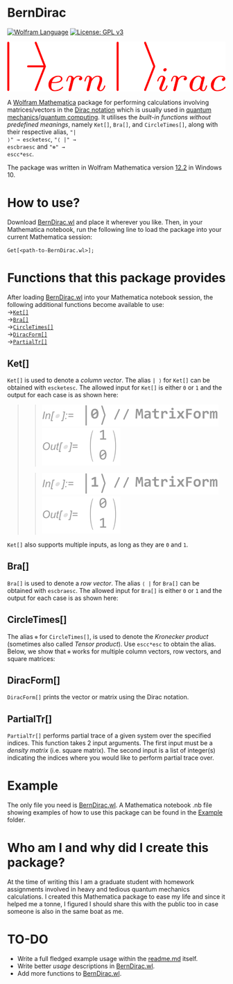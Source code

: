 # BernDirac
[![Wolfram Language](https://wolfr.am/NyiJ4BVJ)](https://www.wolfram.com/language/)
[![License: GPL v3](https://img.shields.io/badge/License-GPLv3-blue.svg)](https://www.gnu.org/licenses/gpl-3.0)

![BernDirac_logo](Image/BernDirac_logo_v2.svg)

A [Wolfram Mathematica](https://www.wolfram.com/mathematica/) package for performing calculations involving matrices/vectors in the [Dirac notation](https://en.wikipedia.org/wiki/Bra%E2%80%93ket_notation) which is usually used in [quantum mechanics](https://en.wikipedia.org/wiki/Quantum_mechanics)/[quantum computing](https://en.wikipedia.org/wiki/Quantum_computing). It utilises the *built-in functions without predefined meanings*, namely `Ket[]`, `Bra[]`, and `CircleTimes[]`, along with their respective alias, <code>"| ⟩" → <kbd>esc</kbd>ket<kbd>esc</kbd></code>, <code>"⟨ |" → <kbd>esc</kbd>bra<kbd>esc</kbd></code> and <code>"⊗" → <kbd>esc</kbd>c*<kbd>esc</kbd></code>.

The package was written in Wolfram Mathematica version [12.2](https://www.wolfram.com/mathematica/quick-revision-history.html) in Windows 10.

# How to use?
Download [BernDirac.wl](https://github.com/bernie-wu/BernDirac/blob/main/BernDirac.wl) and place it wherever you like. Then, in your Mathematica notebook, run the following line to load the package into your current Mathematica session:

```wolframlanguage
Get[<path-to-BernDirac.wl>];
```

# Functions that this package provides
After loading [BernDirac.wl](https://github.com/bernie-wu/BernDirac/blob/main/BernDirac.wl) into your Mathematica notebook session, the following additional functions become available to use:  
→[`Ket[]`](#Ket "Go-to Ket[]")  
→[`Bra[]`](#Bra "Go-to Bra[]")  
→[`CircleTimes[]`](#CircleTimes "Go-to CircleTimes[]")  
→[`DiracForm[]`](#CircleTimes "Go-to DiracForm[]")  
→[`PartialTr[]`](#CircleTimes "Go-to PartialTr[]")  

## Ket[]
`Ket[]` is used to denote a *column vector*. The alias `| ⟩` for `Ket[]` can be obtained with <code><kbd>esc</kbd>ket<kbd>esc</kbd></code>.
The allowed input for `Ket[]` is either `0` or `1` and the output for each case is as shown here:

>> ![|0⟩](Image/Ket_ket0_in.svg "|0⟩")  
>> ![|0⟩](Image/Ket_ket0_outv2.svg "|0⟩")
>
>> ![|1⟩](Image/Ket_ket1_in.svg "|1⟩")  
>> ![|1⟩](Image/Ket_ket1_outv2.svg "|1⟩")

`Ket[]` also supports multiple inputs, as long as they are `0` and `1`.

>  

## Bra[]
`Bra[]` is used to denote a *row vector*. The alias `⟨ |` for `Bra[]` can be obtained with <code><kbd>esc</kbd>bra<kbd>esc</kbd></code>.
The allowed input for `Bra[]` is either `0` or `1` and the output for each case is as shown here:

## CircleTimes[]
The alias `⊗` for `CircleTimes[]`, is used to denote the *Kronecker product* (sometimes also called *Tensor product*). Use <code><kbd>esc</kbd>c*<kbd>esc</kbd></code> to obtain the alias.
Below, we show that `⊗` works for multiple column vectors, row vectors, and square matrices:

## DiracForm[]
`DiracForm[]` prints the vector or matrix using the Dirac notation.

## PartialTr[]
`PartialTr[]` performs partial trace of a given system over the specified indices. This function takes 2 input arguments. The first input must be a *density matrix* (i.e. square matrix). The second input is a list of integer(s) indicating the indices where you would like to perform partial trace over.

# Example
The only file you need is [BernDirac.wl](https://github.com/bernie-wu/BernDirac/blob/main/BernDirac.wl). A Mathematica notebook .nb file showing examples of how to use this package can be found in the [Example](https://github.com/bernie-wu/BernDirac/tree/main/Example) folder.

# Who am I and why did I create this package?
At the time of writing this I am a graduate student with homework assignments involved in heavy and tedious quantum mechanics calculations. I created this Mathematica package to ease my life and since it helped me a tonne, I figured I should share this with the public too in case someone is also in the same boat as me.

# TO-DO
 * Write a full fledged example usage within the [readme.md](https://github.com/bernie-wu/BernDirac/blob/main/README.md) itself.
 * Write better *usage* descriptions in [BernDirac.wl](https://github.com/bernie-wu/BernDirac/blob/main/BernDirac.wl).
 * Add more functions to [BernDirac.wl](https://github.com/bernie-wu/BernDirac/blob/main/BernDirac.wl).
